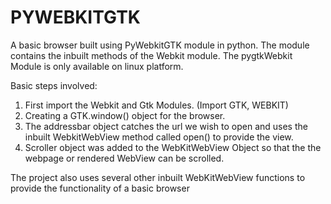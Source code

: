 # PYWEBKITGTK
A basic browser built using PyWebkitGTK module in python. The module contains the inbuilt methods of the Webkit module. 
The pygtkWebkit Module is only available on linux platform.

Basic steps involved:

1) First import the Webkit and Gtk Modules. (Import GTK, WEBKIT)
2) Creating a GTK.window() object for the browser.
3) The addressbar object catches the url we wish to open and uses the inbuilt WebkitWebView method called open() to provide
    the view.
4) Scroller object was added to the WebKitWebView Object so that the the webpage or rendered WebView can be scrolled.

The project also uses several other inbuilt WebKitWebView functions to provide the functionality of a basic browser
